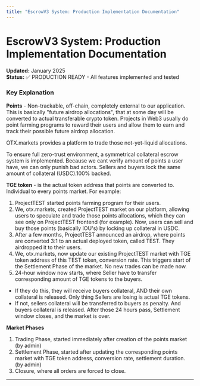 ```yaml
---
title: "EscrowV3 System: Production Implementation Documentation"
---
```


# EscrowV3 System: Production Implementation Documentation

**Updated:** January 2025  
**Status:** ✅ PRODUCTION READY - All features implemented and tested

### Key Explanation

**Points** - Non-trackable, off-chain, completely external to our application. This is basically "future airdrop allocations", that at some day will be converted to actual transferable crypto token.
Projects in Web3 usually do point farming programs to reward their users and allow them to earn and track their possible future airdrop allocation. 

OTX.markets provides a platform to trade those not-yet-liquid allocations. 

To ensure full zero-trust environment, a symmetrical collateral escrow system is implemented. 
Because we cant verify amount of points a user have, we can only punish bad actors.
Sellers and buyers lock the same amount of collateral (USDC).100% backed.

**TGE token** - is the actual token address that points are converted to. Individual to every points market. 
For example:
1) ProjectTEST started points farming program for their users. 
2) We, otx.markets, created ProjectTEST market on our platform, allowing users to speculate and trade those points allocations, which they can see only on ProjectTEST frontend (for example). 
Now, users can sell and buy those points (basically IOU's) by locking up collateral in USDC.
3) After a few months, ProjectTEST announced an airdrop, where points are converted 3:1 to an actual deployed token, called TEST. They airdropped it to their users.
4) We, otx.markets, now update our existing ProjectTEST market with TGE token address of this TEST token, conversion rate. This triggers start of the Settlement Phase of the market. No new trades can be made now.
5) 24-hour window now starts, where Seller have to transfer corresponding amount of TGE tokens to the buyers. 
- If they do this, they will receive buyers collateral, AND their own collateral is released. Only thing Sellers are losing is actual TGE tokens.
- If not, sellers collateral will be transferred to buyers as penalty. And buyers collateral is released. 
After those 24 hours pass, Settlement window closes, and the market is over.

**Market Phases** 
1) Trading Phase, started immediately after creation of the points market (by admin)
2) Settlement Phase, started after updating the corresponding points market with TGE token address, conversion rate, settlement duration. (by admin)
3) Closure, where all orders are forced to close. 

---

